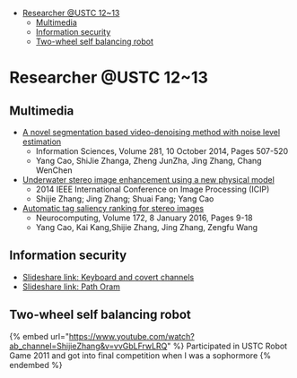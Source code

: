 - [Researcher @USTC 12\~13](#researcher-ustc-1213)
  - [Multimedia](#multimedia)
  - [Information security](#information-security)
  - [Two-wheel self balancing robot](#two-wheel-self-balancing-robot)

# Researcher @USTC 12\~13

## Multimedia

* [A novel segmentation based video-denoising method with noise level estimation](https://www.sciencedirect.com/science/article/abs/pii/S0020025514005830?via%3Dihub)
  * Information Sciences, Volume 281, 10 October 2014, Pages 507-520
  * Yang Cao, ShiJie Zhanga, Zheng JunZha, Jing Zhang, Chang WenChen
* [Underwater stereo image enhancement using a new physical model](https://ieeexplore.ieee.org/document/7026097)
  * 2014 IEEE International Conference on Image Processing (ICIP)
  * Shijie Zhang; Jing Zhang; Shuai Fang; Yang Cao
* [Automatic tag saliency ranking for stereo images](https://www.sciencedirect.com/science/article/abs/pii/S0925231215006049)
  * Neurocomputing, Volume 172, 8 January 2016, Pages 9-18
  * Yang Cao, Kai Kang,Shijie Zhang, Jing Zhang, Zengfu Wang

## Information security

* [Slideshare link: Keyboard and covert channels](https://www.slideshare.net/ShijieZhang2/keyboard-covert-channels)
* [Slideshare link: Path Oram](https://www.slideshare.net/ShijieZhang2/path-oram)

## Two-wheel self balancing robot

{% embed url="https://www.youtube.com/watch?ab_channel=ShijieZhang&v=vvGbLFrwLRQ" %}
Participated in USTC Robot Game 2011 and got into final competition when I was a sophormore
{% endembed %}
